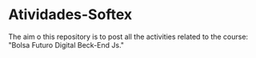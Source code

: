 # Atividades-Softex
The aim o this repository is to post all the activities related to the course: "Bolsa Futuro Digital Beck-End Js."
